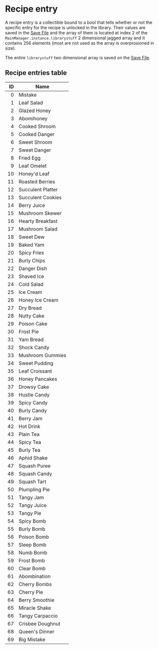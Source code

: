 # Recipe entry

A recipe entry is a collectible bound to a bool that tells whether or not the specific entry for the recipe is unlocked in the library. Their values are saved in the [Save File](../../Save%20File.md) and the array of them is located at index 2 of the `MainManager.instance.librarystuff` 2 dimensional jagged array and it contains 256 elements (most are not used as the array is overprosioned in size).

The entire `librarystuff` two dimensional array is saved on the [Save File](../../Save%20File.md).

## Recipe entries table

|ID|Name|
|--:|----|
|0|Mistake|
|1|Leaf Salad|
|2|Glazed Honey|
|3|Abomihoney|
|4|Cooked Shroom|
|5|Cooked Danger|
|6|Sweet Shroom|
|7|Sweet Danger|
|8|Fried Egg|
|9|Leaf Omelet|
|10|Honey'd Leaf|
|11|Roasted Berries|
|12|Succulent Platter|
|13|Succulent Cookies|
|14|Berry Juice|
|15|Mushroom Skewer|
|16|Hearty Breakfast|
|17|Mushroom Salad|
|18|Sweet Dew|
|19|Baked Yam|
|20|Spicy Fries|
|21|Burly Chips|
|22|Danger Dish|
|23|Shaved Ice|
|24|Cold Salad|
|25|Ice Cream|
|26|Honey Ice Cream|
|27|Dry Bread|
|28|Nutty Cake|
|29|Poison Cake|
|30|Frost Pie|
|31|Yam Bread|
|32|Shock Candy|
|33|Mushroom Gummies|
|34|Sweet Pudding|
|35|Leaf Croissant|
|36|Honey Pancakes|
|37|Drowsy Cake|
|38|Hustle Candy|
|39|Spicy Candy|
|40|Burly Candy|
|41|Berry Jam|
|42|Hot Drink|
|43|Plain Tea|
|44|Spicy Tea|
|45|Burly Tea|
|46|Aphid Shake|
|47|Squash Puree|
|48|Squash Candy|
|49|Squash Tart|
|50|Plumpling Pie|
|51|Tangy Jam|
|52|Tangy Juice|
|53|Tangy Pie|
|54|Spicy Bomb|
|55|Burly Bomb|
|56|Poison Bomb|
|57|Sleep Bomb|
|58|Numb Bomb|
|59|Frost Bomb|
|60|Clear Bomb|
|61|Abombination|
|62|Cherry Bombs|
|63|Cherry Pie|
|64|Berry Smoothie|
|65|Miracle Shake|
|66|Tangy Carpaccio|
|67|Crisbee Doughnut|
|68|Queen's Dinner|
|69|Big Mistake|
